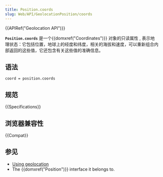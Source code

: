 ```yaml
---
title: Position.coords
slug: Web/API/GeolocationPosition/coords
---
```

{{APIRef("Geolocation API")}}

**`Position.coords`** 是一个{{domxref("Coordinates")}} 对象的只读属性 , 表示地理状态：它包括位置，地球上的经度和纬度，相关的海拔和速度，可以重新组合内部返回的这些值，它还包含有关这些值的准确信息。

## 语法

```plain
coord = position.coords
```

## 规范

{{Specifications}}

## 浏览器兼容性

{{Compat}}

## 参见

- [Using geolocation](/zh-CN/docs/WebAPI/Using_geolocation)
- The {{domxref("Position")}} interface it belongs to.
